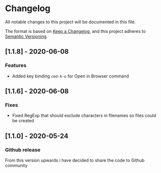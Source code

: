 # Changelog
All notable changes to this project will be documented in this file.

The format is based on [Keep a Changelog](https://keepachangelog.com/en/1.0.0/),
and this project adheres to [Semantic Versioning](https://semver.org/spec/v2.0.0.html).

## [1.1.8] - 2020-06-08

### Features

* Added key binding `cmd-k-o` for Open in Browser command

## [1.1.6] - 2020-06-08

### Fixes

* Fixed RegExp that should exclude characters in filenames so files could be created

## [1.1.0] - 2020-05-24

### Github release

From this version upwards i have decided to share the code to Github community
